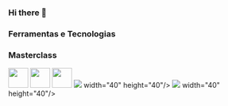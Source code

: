 ### Hi there 👋


### Ferramentas e Tecnologias
### Masterclass
<img loading="lazy" src="https://cdn.jsdelivr.net/gh/devicons/devicon/icons/amazonwebservices/amazonwebservices-original.svg" width="40" height="40"/>                    <img loading="lazy" src="https://cdn.jsdelivr.net/gh/devicons/devicon/icons/terraform/terraform-original.svg" width="40" height="40"/>                    <img loading="lazy" src="https://cdn.jsdelivr.net/gh/devicons/devicon/icons/git/git-original.svg" width="40" height="40"/>                    <img src="https://cdn.jsdelivr.net/gh/devicons/devicon/icons/docker/docker-original.svg" /> width="40" height="40"/>                    <img loading="lazy" src="https://cdn.jsdelivr.net/gh/devicons/devicon/icons/kubernetes/kubernetes-plain.svg" /> width="40" height="40"/>

          


          
